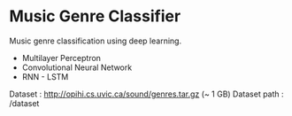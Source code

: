 # Music Genre Classifier

Music genre classification using deep learning.
- Multilayer Perceptron
- Convolutional Neural Network
- RNN - LSTM

Dataset : http://opihi.cs.uvic.ca/sound/genres.tar.gz (~ 1 GB)
Dataset path : /dataset
